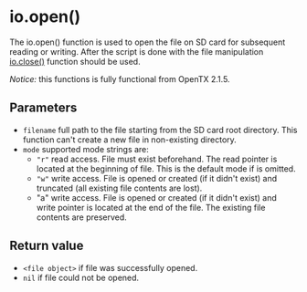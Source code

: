 # io.open\(\)

The io.open\(\) function is used to open the file on SD card for subsequent reading or writing. After the script is done with the file manipulation [io.close\(\)](io_close.md) function should be used.

_Notice:_ this functions is fully functional from OpenTX 2.1.5.

## Parameters

* `filename` full path to the file starting from the SD card root directory. This function can't create a new file in non-existing directory.
* `mode` supported mode strings are:
  * `"r"` read access. File must exist beforehand. The read pointer is located at the beginning of file. This is the default mode if  is omitted.
  * `"w"` write access. File is opened or created \(if it didn't exist\) and truncated \(all existing file contents are lost\).
  * "a" write access. File is opened or created \(if it didn't exist\) and write pointer is located at the end of the file. The existing file contents are preserved.

## Return value

* `<file object>` if file was successfully opened.
* `nil` if file could not be opened.

